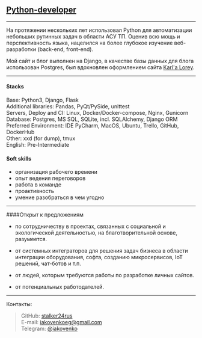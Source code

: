 ## [Python-developer](/developer/)

---
На протяжении нескольких лет использовал Python для автоматизации небольших рутинных задач в области АСУ ТП.
Оценив всю мощь и перспективность языка, нацелился на более глубокое изучение веб-разработки (back-end, front-end).

Мой сайт и блог выполнен на Django, в качестве базы данных для блога использован Postgres, 
был вдохновлен оформлением сайта [Karl'a Lorey](https://karllorey.com/).
<!--За основу разрабатываемого [блога](/blog) взят каркас из книги [Django 3 By Example. Antonio Melé](https://www.packtpub.com/product/django-3-by-example-third-edition/9781838981952).-->
___
#### Stacks
Base: Python3, Django, Flask   
Additional libraries: Pandas, PyQt/PySide, unittest  
Servers, Deploy and CI: Linux, Docker/Docker-compose, Nginx, Gunicorn  
Database: Postgres, MS SQL, SQLite, incl. SQLAlchemy, Django ORM  
Preferred Environment: IDE PyCharm, MacOS, Ubuntu, Trello, GitHub, DockerHub  
Other: xxd (for dump), tmux   
English: Pre-Intermediate  

#### Soft skills
* организация рабочего времени
* опыт ведения переговоров
* работа в команде
* проактивность
* умение разобраться в чем угодно

---

<!--
####Сейчас изучаю:

* [Django 3 By Example. Antonio Melé](https://www.packtpub.com/product/django-3-by-example-third-edition/9781838981952)
* [Fluent Python. Luciano Ramalho](https://www.oreilly.com/library/view/fluent-python/9781491946237/)

---
-->
####Открыт к предложениям

* по сотрудничеству в проектах, связанных с социальной и экологической деятельностью, на благотворительной основе, 
  разумеется.
  
* от системных интеграторов для решения задач бизнеса в области интеграции оборудования, софта, созданию микросервисов, 
  IoT решений, чат-ботов и т.п.
  
* от людей, которым требуются работы по разработке личных сайтов.  
  
* от потенциальных работодателей.

___
Контакты:
> GitHub: [stalker24rus](https://github.com/stalker24rus/)  
> E-mail: <iakovenkoeg@gmail.com>  
> Telegram: [@iakovenko](https://t.me/iakovenko)  

